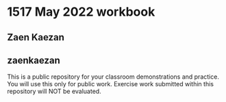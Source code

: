# 1517 May 2022 workbook

## Zaen Kaezan

## zaenkaezan

This is a public repository for your classroom demonstrations and practice. You will use this only for public work. Exercise work submitted within this repository will NOT be evaluated.
